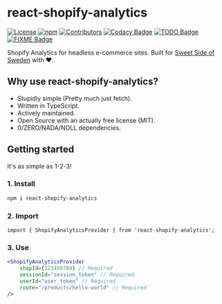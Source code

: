 # react-shopify-analytics

[![License](https://img.shields.io/github/license/filiphsps/react-shopify-analytics.svg)](https://github.com/filiphsps/react-shopify-analytics/blob/master/LICENSE.md) [![npm](https://img.shields.io/npm/dt/react-shopify-analytics)](https://www.npmjs.com/package/react-shopify-analytics) [![Contributors](https://img.shields.io/github/contributors/filiphsps/react-shopify-analytics.svg)](https://github.com/filiphsps/react-shopify-analytics/graphs/contributors) [![Codacy Badge](https://app.codacy.com/project/badge/Grade/846e91545c5547cea996f27363f1bb9c)](https://app.codacy.com/gh/sweet-side-of-sweden/react-shopify-analytics/dashboard?utm_source=gh&utm_medium=referral&utm_content=&utm_campaign=Badge_grade) [![TODO Badge](https://img.shields.io/github/search/sweet-side-of-sweden/react-shopify-analytics/todo)](https://github.com/sweet-side-of-sweden/react-shopify-analytics/search?q=todo) [![FIXME Badge](https://img.shields.io/github/search/sweet-side-of-sweden/react-shopify-analytics/fixme)](https://github.com/sweet-side-of-sweden/react-shopify-analytics/search?q=fixme)


Shopify Analytics for headless e-commerce sites. Built for [Sweet Side of Sweden](https://www.sweetsideofsweden.com?utm_source=GitHub&utm_campaign=react-shopify-analytics) with ❤️.

## Why use react-shopify-analytics?

-   Stupidly simple (Pretty much just fetch).
-   Written in TypeScript.
-   Actively maintained.
-   Open Source with an actually free license (MIT).
-   0/ZERO/NADA/NOLL dependencies.

## Getting started

It's as simple as 1-2-3!

### 1. Install

```bash
npm i react-shopify-analytics
```

### 2. Import

```tsx
import { ShopifyAnalyticsProvider } from 'react-shopify-analytics';
```

### 3. Use

```jsx
<ShopifyAnalyticsProvider
    shopId={123456789} // Required
    sessionId="session_token" // Required
    userId="user_token" // Required
    route="/products/hello-world" // Required
/>
```
